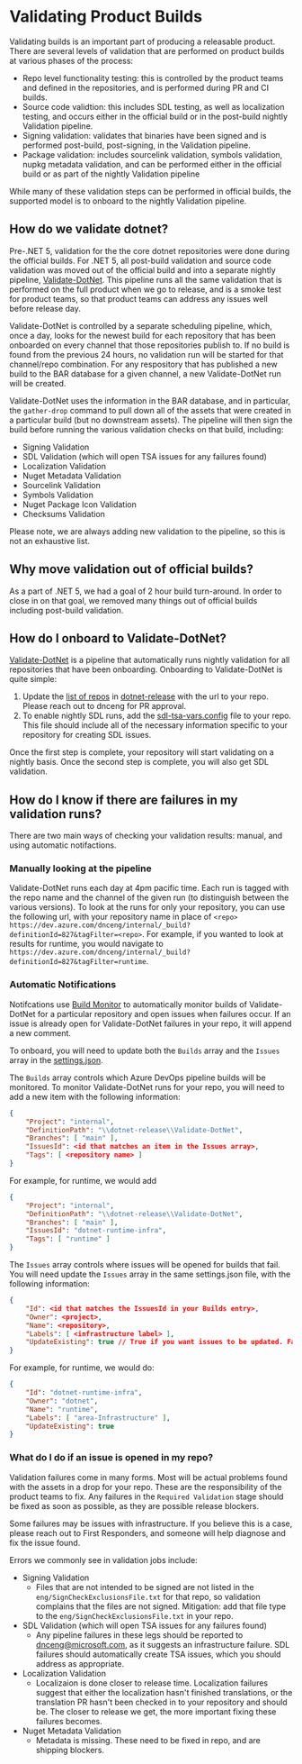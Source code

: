 # Validating Product Builds

Validating builds is an important part of producing a releasable product. There are several levels of validation that are performed on product builds at various phases of the process:

* Repo level functionality testing: this is controlled by the product teams and defined in the repositories, and is performed during PR and CI builds.
* Source code validtion: this includes SDL testing, as well as localization testing, and occurs either in the official build or in the post-build nightly Validation pipeline.
* Signing validation: validates that binaries have been signed and is performed post-build, post-signing, in the Validation pipeline.
* Package validation: includes sourcelink validation, symbols validation, nupkg metadata validation, and can be performed either in the official build or as part of the nightly Validation pipeline

While many of these validation steps can be performed in official builds, the supported model is to onboard to the nightly Validation pipeline.

## How do we validate dotnet?

Pre-.NET 5, validation for the the core dotnet repositories were done during the official builds. For .NET 5, all post-build validation and source code validation was moved out of the official build and into a separate nightly pipeline, [Validate-DotNet](https://dev.azure.com/dnceng/internal/_build?definitionId=827). This pipeline runs all the same validation that is performed on the full product when we go to release, and is a smoke test for product teams, so that product teams can address any issues well before release day.

Validate-DotNet is controlled by a separate scheduling pipeline, which, once a day, looks for the newest build for each repository that has been onboarded on every channel that those repositories publish to. If no build is found from the previous 24 hours, no validation run will be started for that channel/repo combination. For any respository that has published a new build to the BAR database for a given channel, a new Validate-DotNet run will be created.

Validate-DotNet uses the information in the BAR database, and in particular, the `gather-drop` command to pull down all of the assets that were created in a particular build (but no downstream assets). The pipeline will then sign the build before running the various validation checks on that build, including:

* Signing Validation
* SDL Validation (which will open TSA issues for any failures found)
* Localization Validation
* Nuget Metadata Validation
* Sourcelink Validation
* Symbols Validation
* Nuget Package Icon Validation
* Checksums Validation

Please note, we are always adding new validation to the pipeline, so this is not an exhaustive list.

## Why move validation out of official builds?

As a part of .NET 5, we had a goal of 2 hour build turn-around. In order to close in on that goal, we removed many things out of official builds including post-build validation.

## How do I onboard to Validate-DotNet?

[Validate-DotNet](https://dev.azure.com/dnceng/internal/_build?definitionId=827) is a pipeline that automatically runs nightly validation for all repositories that have been onboarding. Onboarding to Validate-DotNet is quite simple:

1. Update the [list of repos](https://dev.azure.com/dnceng/internal/_git/dotnet-release?path=%2Feng%2Fpipeline%2Ftools%2Frepos-to-validate.txt) in [dotnet-release](https://dev.azure.com/dnceng/internal/_git/dotnet-release) with the url to your repo. Please reach out to dnceng for PR approval.
2. To enable nightly SDL runs, add the [sdl-tsa-vars.config](https://github.com/dotnet/runtime/blob/main/eng/sdl-tsa-vars.config) file to your repo. This file should include all of the necessary information specific to your repository for creating SDL issues.

Once the first step is complete, your repository will start validating on a nightly basis. Once the second step is complete, you will also get SDL validation.

## How do I know if there are failures in my validation runs?

There are two main ways of checking your validation results: manual, and using automatic notifactions.

### Manually looking at the pipeline

Validate-DotNet runs each day at 4pm pacific time. Each run is tagged with the repo name and the channel of the given run (to distinguish between the various versions). To look at the runs for only your repository, you can use the following url, with your repository name in place of `<repo>` `https://dev.azure.com/dnceng/internal/_build?definitionId=827&tagFilter=<repo>`. For example, if you wanted to look at results for runtime, you would navigate to `https://dev.azure.com/dnceng/internal/_build?definitionId=827&tagFilter=runtime`.

### Automatic Notifications

Notifcations use [Build Monitor](https://github.com/dotnet/core-eng/blob/main/Documentation/BuildFailureManagement.md) to automatically monitor builds of Validate-DotNet for a particular repository and open issues when failures occur. If an issue is already open for Validate-DotNet failures in your repo, it will append a new comment.

To onboard, you will need to update both the `Builds` array and the `Issues` array in the [settings.json](https://github.com/dotnet/arcade-services/blob/main/src/DotNet.Status.Web/.config/settings.json#L23).

The `Builds` array controls which Azure DevOps pipeline builds will be monitored. To monitor Validate-DotNet runs for your repo, you will need to add a new item with the following information:

```json
{
    "Project": "internal",
    "DefinitionPath": "\\dotnet-release\\Validate-DotNet",
    "Branches": [ "main" ],
    "IssuesId": <id that matches an item in the Issues array>,
    "Tags": [ <repository name> ]
}
```

For example, for runtime, we would add

```json
{
    "Project": "internal",
    "DefinitionPath": "\\dotnet-release\\Validate-DotNet",
    "Branches": [ "main" ],
    "IssuesId": "dotnet-runtime-infra",
    "Tags": [ "runtime" ]
}
```

The `Issues` array controls where issues will be opened for builds that fail. You will need update the `Issues` array in the same settings.json file, with the following information:

```json
{
    "Id": <id that matches the IssuesId in your Builds entry>,
    "Owner": <project>, 
    "Name": <repository>, 
    "Labels": [ <infrastructure label> ],
    "UpdateExisting": true // True if you want issues to be updated. False if you want new issues for every failure
}
```

For example, for runtime, we would do:

```json
{
    "Id": "dotnet-runtime-infra",
    "Owner": "dotnet",
    "Name": "runtime",
    "Labels": [ "area-Infrastructure" ],
    "UpdateExisting": true
}
```

### What do I do if an issue is opened in my repo?

Validation failures come in many forms. Most will be actual problems found with the assets in a drop for your repo. These are the responsibility of the product teams to fix. Any failures in the `Required Validation` stage should be fixed as soon as possible, as they are possible release blockers.

Some failures may be issues with infrastructure. If you believe this is a case, please reach out to First Responders, and someone will help diagnose and fix the issue found.

Errors we commonly see in validation jobs include:

* Signing Validation
  * Files that are not intended to be signed are not listed in the `eng/SignCheckExclusionsFile.txt` for that repo, so validation complains that the files are not signed. Mitigation: add that file type to the `eng/SignCheckExclusionsFile.txt` in your repo.
* SDL Validation (which will open TSA issues for any failures found)
  * Any pipeline failures in these legs should be reported to dnceng@microsoft.com, as it suggests an infrastructure failure. SDL failures should automatically create TSA issues, which you should address as appropriate.
* Localization Validation
  * Localizaion is done closer to release time. Localization failures suggest that either the localization hasn't finished translations, or the translation PR hasn't been checked in to your repository and should be. The closer to release we get, the more important fixing these failures becomes.
* Nuget Metadata Validation
  * Metadata is missing. These need to be fixed in repo, and are shipping blockers.
